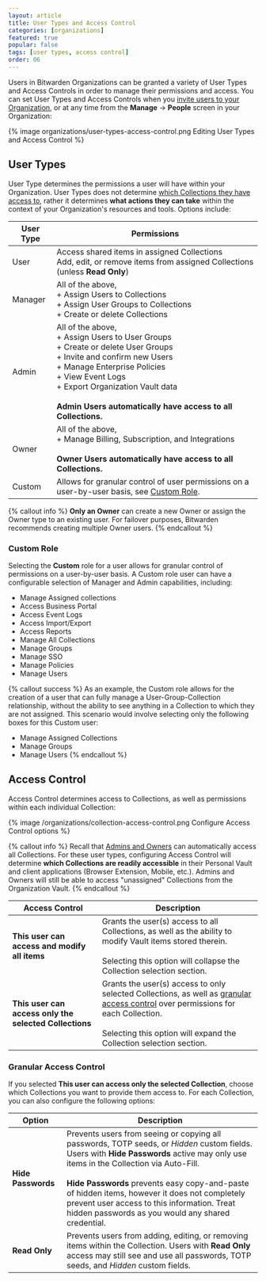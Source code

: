 ```yaml
---
layout: article
title: User Types and Access Control
categories: [organizations]
featured: true
popular: false
tags: [user types, access control]
order: 06
---
```


Users in Bitwarden Organizations can be granted a variety of User Types and Access Controls in order to manage their permissions and access. You can set User Types and Access Controls when you [invite users to your Organization]({{site.baseurl}}/article/managing-users/), or at any time from the **Manage** &rarr; **People** screen in your Organization:

{% image organizations/user-types-access-control.png Editing User Types and Access Control %}

## User Types

User Type determines the permissions a user will have within your Organization. User Types does not determine [which Collections they have access to](#access-control), rather it determines **what actions they can take** within the context of your Organization's resources and tools. Options include:

|User Type|Permissions|
|---------|-----------|
|User|Access shared items in assigned Collections<br>Add, edit, or remove items from assigned Collections (unless **Read Only**)|
|Manager|All of the above,<br>+ Assign Users to Collections<br>+ Assign User Groups to Collections<br>+ Create or delete Collections|
|Admin|All of the above,<br>+ Assign Users to User Groups<br>+ Create or delete User Groups<br>+ Invite and confirm new Users<br>+ Manage Enterprise Policies<br>+ View Event Logs<br>+ Export Organization Vault data<br><br>**Admin Users automatically have access to all Collections.**|
|Owner|All of the above,<br>+ Manage Billing, Subscription, and Integrations<br><br>**Owner Users automatically have access to all Collections.**|
|Custom|Allows for granular control of user permissions on a user-by-user basis, see [Custom Role](#custom-role).|

{% callout info %}
**Only an Owner** can create a new Owner or assign the Owner type to an existing user. For failover purposes, Bitwarden recommends creating multiple Owner users.
{% endcallout %}

### Custom Role

Selecting the **Custom** role for a user allows for granular control of permissions on a user-by-user basis. A Custom role user can have a configurable selection of Manager and Admin capabilities, including:

- Manage Assigned collections
- Access Business Portal
- Access Event Logs
- Access Import/Export
- Access Reports
- Manage All Collections
- Manage Groups
- Manage SSO
- Manage Policies
- Manage Users

{% callout success %}
As an example, the Custom role allows for the creation of a user that can fully manage a User-Group-Collection relationship, without the ability to see anything in a Collection to which they are not assigned. This scenario would involve selecting only the following boxes for this Custom user:
- Manage Assigned Collections
- Manage Groups
- Manage Users
{% endcallout %}

## Access Control

Access Control determines access to Collections, as well as permissions within each individual Collection:

{% image /organizations/collection-access-control.png Configure Access Control options %}

{% callout info %}
Recall that [Admins and Owners](#user-types) can automatically access all Collections. For these user types, configuring Access Control will determine **which Collections are readily accessible** in their Personal Vault and client applications (Browser Extension, Mobile, etc.). Admins and Owners will still be able to access "unassigned" Collections from the Organization Vault.
{% endcallout %}

|Access Control|Description|
|--------------|-----------|
|**This user can access and modify all items**|Grants the user(s) access to all Collections, as well as the ability to modify Vault items stored therein.<br><br>Selecting this option will collapse the Collection selection section.|
|**This user can access only the selected Collections**|Grants the user(s) access to only selected Collections, as well as [granular access control](#granular-access-control) over permissions for each Collection.<br><br>Selecting this option will expand the Collection selection section.|

### Granular Access Control

If you selected **This user can access only the selected Collection**, choose which Collections you want to provide them access to. For each Collection, you can also configure the following options:

|Option|Description|
|------|-----------|
|**Hide Passwords**|Prevents users from seeing or copying all passwords, TOTP seeds, or *Hidden* custom fields. Users with **Hide Passwords** active may only use items in the Collection via Auto-Fill.<br><br>**Hide Passwords** prevents easy copy-and-paste of hidden items, however it does not completely prevent user access to this information. Treat hidden passwords as you would any shared credential.|
|**Read Only**|Prevents users from adding, editing, or removing items within the Collection. Users with **Read Only** access may still see and use all passwords, TOTP seeds, and *Hidden* custom fields.|
